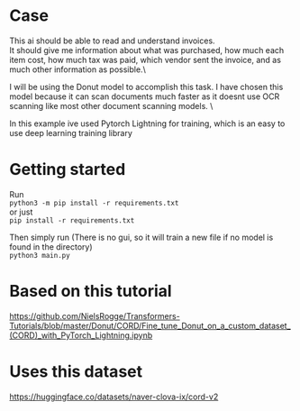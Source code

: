 # Case
This ai should be able to read and understand invoices.\
It should give me information about what was purchased, how much each item cost, how much tax was paid, which vendor sent the invoice, and as much other information as possible.\

I will be using the Donut model to accomplish this task. I have chosen this model because it can scan documents much faster as it doesnt use OCR scanning like most other document scanning models. \

In this example ive used Pytorch Lightning for training, which is an easy to use deep learning training library

# Getting started

Run \
```python3 -m pip install -r requirements.txt```\
or just\
```pip install -r requirements.txt```

Then simply run (There is no gui, so it will train a new file if no model is found in the directory) \
```python3 main.py```

# Based on this tutorial
https://github.com/NielsRogge/Transformers-Tutorials/blob/master/Donut/CORD/Fine_tune_Donut_on_a_custom_dataset_(CORD)_with_PyTorch_Lightning.ipynb

# Uses this dataset
https://huggingface.co/datasets/naver-clova-ix/cord-v2
